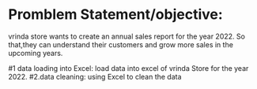 
# Promblem Statement/objective:
vrinda store wants to create an annual sales report for the year 2022. So that,they can understand their customers and grow more sales in the upcoming years.

#1 data loading into Excel:
load data into excel of vrinda Store for the year 2022.
#2.data cleaning:
using Excel to clean the data

